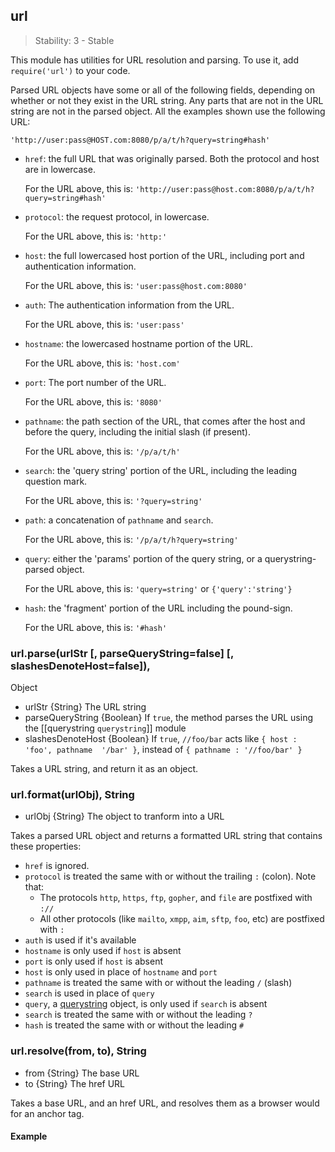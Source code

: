 ## url

> Stability: 3 - Stable
    
This module has utilities for URL resolution and parsing. To use it, add
`require('url')` to your code.

Parsed URL objects have some or all of the following fields, depending on
whether or not they exist in the URL string. Any parts that are not in the URL
string are not in the parsed object. All the examples shown use the following
URL:

`'http://user:pass@HOST.com:8080/p/a/t/h?query=string#hash'`

* `href`: the full URL that was originally parsed. Both the protocol and host
are in lowercase.

  For the URL above, this is:
`'http://user:pass@host.com:8080/p/a/t/h?query=string#hash'`
  
* `protocol`: the request protocol, in lowercase.

  For the URL above, this is: `'http:'`
  
* `host`: the full lowercased host portion of the URL, including port and
authentication information.

  For the URL above, this is: `'user:pass@host.com:8080'`
  
* `auth`: The authentication information from the URL.

  For the URL above, this is: `'user:pass'`
  
* `hostname`: the lowercased hostname portion of the URL.

  For the URL above, this is: `'host.com'`
  
* `port`: The port number of the URL.

  For the URL above, this is: `'8080'`
  
* `pathname`: the path section of the URL, that comes after the host and before
the query, including the initial slash (if present).

  For the URL above, this is: `'/p/a/t/h'`
  
* `search`: the 'query string' portion of the URL, including the leading
question mark.

  For the URL above, this is: `'?query=string'`
  
* `path`: a concatenation of `pathname` and `search`.

  For the URL above, this is: `'/p/a/t/h?query=string'`
  
* `query`: either the 'params' portion of the query string, or a
querystring-parsed object.

  For the URL above, this is: `'query=string'` or `{'query':'string'}`
  
* `hash`: the 'fragment' portion of the URL including the pound-sign.

  For the URL above, this is: `'#hash'`




### url.parse(urlStr [, parseQueryString=false] [, slashesDenoteHost=false]),
Object
- urlStr {String}  The URL string
- parseQueryString {Boolean}  If `true`, the method parses the URL using the
[[querystring `querystring`]] module
- slashesDenoteHost {Boolean}  If `true`, `//foo/bar` acts like `{ host : 'foo',
pathname  '/bar' }`, instead of `{ pathname : '//foo/bar' }`

Takes a URL string, and return it as an object.

 


### url.format(urlObj), String
- urlObj {String}  The object to tranform into a URL

Takes a parsed URL object and returns a formatted URL string that contains these
properties:

* `href` is ignored.
* `protocol` is treated the same with or without the trailing `:` (colon). Note
that:
  * The protocols `http`, `https`, `ftp`, `gopher`, and `file` are postfixed
     with `://`
  * All other protocols (like `mailto`, `xmpp`, `aim`, `sftp`, `foo`, etc) are
    postfixed with `:`
* `auth` is used if it's available
* `hostname` is only used if `host` is absent
* `port` is only used if `host` is absent
* `host` is only used in place of `hostname` and `port`
* `pathname` is treated the same with or without the leading `/` (slash)
* `search` is used in place of `query`
* `query`, a [querystring](querystring.html) object, is only used if `search` is
absent
* `search` is treated the same with or without the leading `?` 
* `hash` is treated the same with or without the leading `#` 

 


### url.resolve(from, to), String
- from {String}  The base URL
- to  {String} The href URL

Takes a base URL, and an href URL, and resolves them as a browser would for an
anchor tag.

#### Example
	
<script src='http://snippets.c9.io/github.com/c9/nodemanual.org-examples/nodejs_ref_guide/url/url.resolve.js?linestart=3&lineend=0&showlines=false' defer='defer'></script> 

